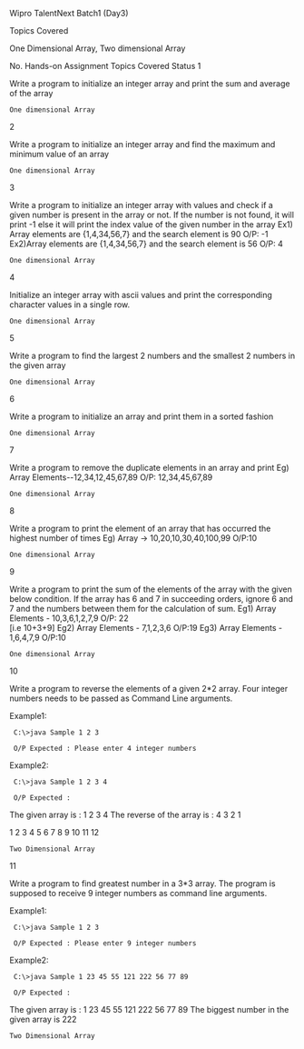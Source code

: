 Wipro TalentNext Batch1 (Day3)

Topics Covered

One Dimensional Array, Two dimensional Array



No. 	Hands-on Assignment 	Topics Covered 	Status
1 	

 Write a program to initialize an integer array and print the sum and average of the array

	One dimensional Array 	
2 	

 Write a program to initialize an integer array and find the maximum and minimum value of an array

	One dimensional Array 	
3 	

 Write a program to initialize an integer array with values and check if a given number is present in the array or not. If the number is not found, it will print -1 else it will print the index value of the given  number in the array
Ex1) Array elements are  {1,4,34,56,7} and the search element is 90
O/P: -1
Ex2)Array elements are  {1,4,34,56,7} and the search element is 56
O/P: 4 

	One dimensional Array 	
4 	

 Initialize an integer array with ascii values and print the corresponding character values in a single row.

	One dimensional Array 	
5 	

 Write a program to find the largest 2 numbers and the smallest 2 numbers in the given array

	One dimensional Array 	
6 	

 Write a program to initialize an array and print them in a sorted fashion

	One dimensional Array 	
7 	

 Write a program to remove the duplicate elements in an array and print
Eg) Array Elements--12,34,12,45,67,89
O/P: 12,34,45,67,89

	One dimensional Array 	
8 	

 Write a program to print the element of an array that has occurred the highest number of times
Eg) Array -> 10,20,10,30,40,100,99
O/P:10

	One dimensional Array 	
9 	

 Write a program to print the sum of the elements of the array with the given below condition. If the array has 6 and 7 in succeeding orders, ignore 6 and 7 and the numbers between them for the calculation of sum.
Eg1) Array Elements - 10,3,6,1,2,7,9
O/P: 22   
[i.e 10+3+9]
Eg2) Array Elements - 7,1,2,3,6
O/P:19
Eg3) Array Elements - 1,6,4,7,9
O/P:10

	One dimensional Array 	
10 	

 Write a program to reverse the elements of a given 2*2 array. Four integer numbers needs to be passed as Command Line arguments.

Example1:

     C:\>java Sample 1 2 3

     O/P Expected : Please enter 4 integer numbers

Example2:

     C:\>java Sample 1 2 3 4

     O/P Expected : 
     
  The given array is :
  1 2 
  3 4 
  The reverse of the array is :
  4 3 
  2 1

1       2         3       4
5       6         7       8
9       10       11     12

	Two Dimensional Array 	
11 	

 Write a program to find greatest number in a 3*3 array. The program is supposed to receive 9 integer numbers as command line arguments.


Example1:

     C:\>java Sample 1 2 3

     O/P Expected : Please enter 9 integer numbers

Example2:

     C:\>java Sample 1 23 45 55 121 222 56 77 89

     O/P Expected : 
The given array is :
1 23 45 
55 121 222 
56 77 89 
The biggest number in the given array is 222

	Two Dimensional Array 	
